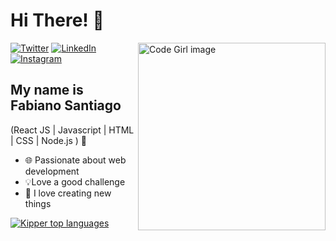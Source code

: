 
<h1>Hi There! 👋</h1>

<img align="right" alt="Code Girl image" src="./codeGirl.jpg"  width="300px"/>

[![Twitter](https://img.shields.io/badge/Twitter-%231DA1F2.svg?style=for-the-badge&logo=Twitter&logoColor=white)](https://twitter.com/devsantiag)
[![LinkedIn](https://img.shields.io/badge/linkedin-%230077B5.svg?style=for-the-badge&logo=linkedin&logoColor=white)](https://www.linkedin.com/in/fabiano-santiago/)
[![Instagram](https://img.shields.io/badge/Instagram-%23E4405F.svg?style=for-the-badge&logo=Instagram&logoColor=white)](https://www.instagram.com/fasantiag/)

## My name is Fabiano Santiago
(React JS | Javascript | HTML | CSS | Node.js ) 🚀

- 🌐 Passionate about web development
- 💡Love a good challenge
- 🧱 I love creating new things

<div align="left">
  
[![Kipper top languages](https://github-readme-stats.vercel.app/api/top-langs/?username=devsantiag&theme=blue-white)](https://github.com/anuraghazra/github-readme-stats)
  
 </div>


